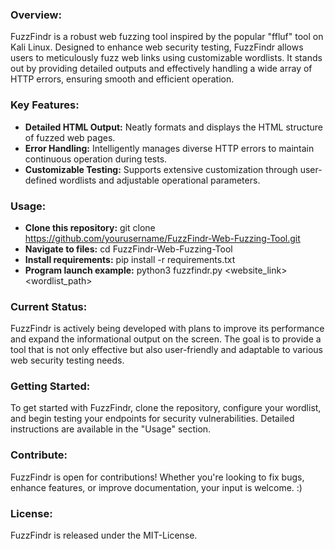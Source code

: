 ### Overview:
FuzzFindr is a robust web fuzzing tool inspired by the popular "ffluf" tool on Kali Linux. Designed to enhance web security testing, FuzzFindr allows users to meticulously fuzz web links using customizable wordlists. It stands out by providing detailed outputs and effectively handling a wide array of HTTP errors, ensuring smooth and efficient operation.

### Key Features:
- **Detailed HTML Output:** Neatly formats and displays the HTML structure of fuzzed web pages.
- **Error Handling:** Intelligently manages diverse HTTP errors to maintain continuous operation during tests.
- **Customizable Testing:** Supports extensive customization through user-defined wordlists and adjustable operational parameters.

### Usage:
- **Clone this repository:** git clone https://github.com/yourusername/FuzzFindr-Web-Fuzzing-Tool.git
- **Navigate to files:** cd FuzzFindr-Web-Fuzzing-Tool
- **Install requirements:** pip install -r requirements.txt
- **Program launch example:** python3 fuzzfindr.py <website_link> <wordlist_path>

### Current Status:
FuzzFindr is actively being developed with plans to improve its performance and expand the informational output on the screen. The goal is to provide a tool that is not only effective but also user-friendly and adaptable to various web security testing needs.

### Getting Started:
To get started with FuzzFindr, clone the repository, configure your wordlist, and begin testing your endpoints for security vulnerabilities. Detailed instructions are available in the "Usage" section.

### Contribute:
FuzzFindr is open for contributions! Whether you're looking to fix bugs, enhance features, or improve documentation, your input is welcome. :)

### License:
FuzzFindr is released under the MIT-License.

